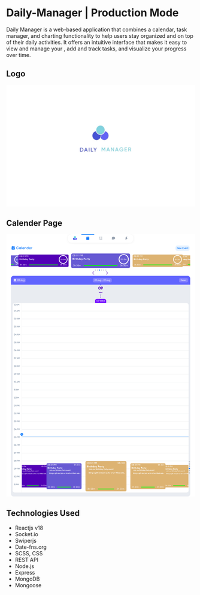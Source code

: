 <h1> Daily-Manager | Production Mode </h1>
<p>
Daily Manager is a web-based application that combines a calendar, task manager, and charting functionality to help users stay organized and on top of their daily activities. It offers an intuitive interface that makes it easy to view and manage your , add and track tasks, and visualize your progress over time.

</p>

<h2>Logo</h2>
<img src='./Design/DMLogo.jpeg'/>

<h2>Calender Page</h2>
<img src='./Design/Calender.png'/>

<section>
			<h2>Technologies Used</h2>
			<ul>
				<li>Reactjs v18</li>
				<li>Socket.io</li>
				<li>Swiperjs</li>
				<li>Date-fns.org</li>
				<li>SCSS, CSS</li>
				<li>REST API</li>
				<li>Node.js</li>
				<li>Express</li>
				<li>MongoDB</li>
				<li>Mongoose</li>
			</ul>
		</section>

<section>
